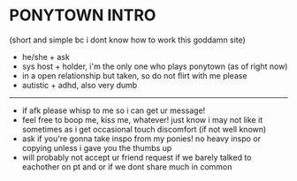 # PONYTOWN INTRO

(short and simple bc i dont know how to work this goddamn site)

- he/she + ask
- sys host + holder, i'm the only one who plays ponytown (as of right now)
- in a open relationship but taken, so do not flirt with me please
- autistic + adhd, also very dumb
----
- if afk please whisp to me so i can get ur message!
- feel free to boop me, kiss me, whatever! just know i may not like it sometimes as i get occasional touch discomfort (if not well known)
- ask if you're gonna take inspo from my ponies! no heavy inspo or copying unless i gave you the thumbs up
- will probably not accept ur friend request if we barely talked to eachother on pt and or if we dont share much in common
